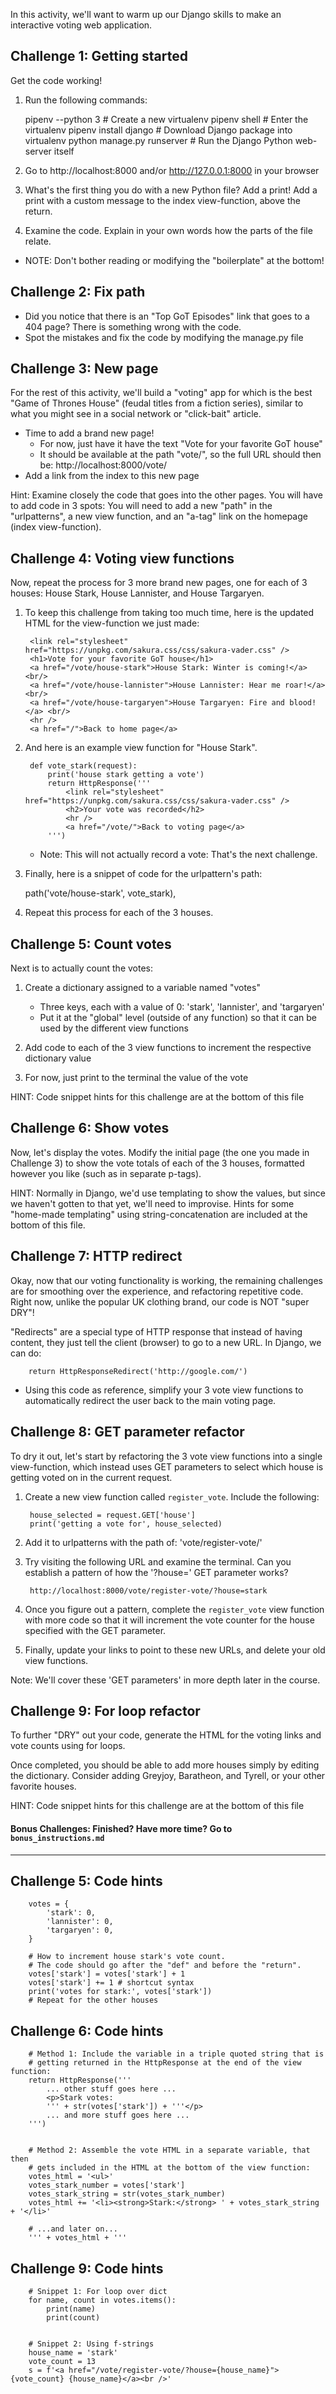 In this activity, we'll want to warm up our Django skills to make an
interactive voting web application.


Challenge 1: Getting started
-----------------------------

Get the code working!

1. Run the following commands:


    pipenv --python 3           # Create a new virtualenv
    pipenv shell                # Enter the virtualenv
    pipenv install django       # Download Django package into virtualenv
    python manage.py runserver  # Run the Django Python web-server itself

2. Go to http://localhost:8000 and/or http://127.0.0.1:8000 in your browser

3. What's the first thing you do with a new Python file? Add a print! Add a
print with a custom message to the index view-function, above the return.

4. Examine the code. Explain in your own words how the parts of the file relate.

- NOTE: Don't bother reading or modifying the "boilerplate" at the bottom!





Challenge 2: Fix path
-----------------------

- Did you notice that there is an "Top GoT Episodes" link that goes to a 404
  page?  There is something wrong with the code.
- Spot the mistakes and fix the code by modifying the manage.py file





Challenge 3: New page
-----------------------

For the rest of this activity, we'll build a "voting" app for which is the best
"Game of Thrones House" (feudal titles from a fiction series), similar to what
you might see in a social network or "click-bait" article.

- Time to add a brand new page!
    - For now, just have it have the text "Vote for your favorite GoT house"
    - It should be available at the path "vote/", so the full URL should then
      be: http://localhost:8000/vote/
- Add a link from the index to this new page

Hint: Examine closely the code that goes into the other pages. You will have to
add code in 3 spots: You will need to add a new "path" in the "urlpatterns", a
new view function, and an "a-tag" link on the homepage (index view-function).






Challenge 4: Voting view functions
-----------------------------------

Now, repeat the process for 3 more brand new pages, one for each of 3 houses:
House Stark, House Lannister, and House Targaryen.

1. To keep this challenge from taking too much time, here is the updated HTML
for the view-function we just made:

        <link rel="stylesheet" href="https://unpkg.com/sakura.css/css/sakura-vader.css" />
        <h1>Vote for your favorite GoT house</h1>
        <a href="/vote/house-stark">House Stark: Winter is coming!</a> <br/>
        <a href="/vote/house-lannister">House Lannister: Hear me roar!</a> <br/>
        <a href="/vote/house-targaryen">House Targaryen: Fire and blood!</a> <br/>
        <hr />
        <a href="/">Back to home page</a>


2. And here is an example view function for "House Stark".

        def vote_stark(request):
            print('house stark getting a vote')
            return HttpResponse('''
                <link rel="stylesheet" href="https://unpkg.com/sakura.css/css/sakura-vader.css" />
                <h2>Your vote was recorded</h2>
                <hr />
                <a href="/vote/">Back to voting page</a>
            ''')


    - Note: This will not actually record a vote: That's the next challenge.

3. Finally, here is a snippet of code for the urlpattern's path:


    path('vote/house-stark', vote_stark),


4. Repeat this process for each of the 3 houses.






Challenge 5: Count votes
------------------------

Next is to actually count the votes:

1. Create a dictionary assigned to a variable named "votes"
    - Three keys, each with a value of 0: 'stark', 'lannister', and 'targaryen'
    - Put it at the "global" level (outside of any function) so that it can be
      used by the different view functions

2. Add code to each of the 3 view functions to increment the respective
dictionary value

3. For now, just print to the terminal the value of the vote


HINT: Code snippet hints for this challenge are at the bottom of this file






Challenge 6: Show votes
-------------------------

Now, let's display the votes. Modify the initial page (the one you made in
Challenge 3) to show the vote totals of each of the 3 houses, formatted however
you like (such as in separate p-tags).

HINT: Normally in Django, we'd use templating to show the values, but since we
haven't gotten to that yet, we'll need to improvise. Hints for some "home-made
templating" using string-concatenation are included at the bottom of this file.




Challenge 7: HTTP redirect
------------------------------

Okay, now that our voting functionality is working, the remaining challenges
are for smoothing over the experience, and refactoring repetitive code. Right
now, unlike the popular UK clothing brand, our code is NOT "super DRY"!

"Redirects" are a special type of HTTP response that instead of having content,
they just tell the client (browser) to go to a new URL. In Django, we can do:

        return HttpResponseRedirect('http://google.com/')


- Using this code as reference, simplify your 3 vote view functions to
  automatically redirect the user back to the main voting page.



Challenge 8: GET parameter refactor
-----------------------------------


To dry it out, let's start by refactoring the 3 vote view functions into a
single view-function, which instead uses GET parameters to select which house
is getting voted on in the current request.


1. Create a new view function called `register_vote`. Include the following:

        house_selected = request.GET['house']
        print('getting a vote for', house_selected)

2. Add it to urlpatterns with the path of: 'vote/register-vote/'

3. Try visiting the following URL and examine the terminal. Can you establish a
pattern of how the '?house=' GET parameter works?

        http://localhost:8000/vote/register-vote/?house=stark

4. Once you figure out a pattern, complete the `register_vote` view function
with more code so that it will increment the vote counter for the house
specified with the GET parameter.

5. Finally, update your links to point to these new URLs, and delete your old
view functions.

Note: We'll cover these 'GET parameters' in more depth later in the course.




Challenge 9: For loop refactor
------------------------------

To further "DRY" out your code, generate the HTML for the voting links and vote
counts using for loops.

Once completed, you should be able to add more houses simply by editing the
dictionary. Consider adding Greyjoy, Baratheon, and Tyrell, or your other
favorite houses.


HINT: Code snippet hints for this challenge are at the bottom of this file


#### Bonus Challenges: Finished? Have more time? Go to `bonus_instructions.md`


---------------------------------------------------------


Challenge 5: Code hints
-----------------------

        votes = {
            'stark': 0,
            'lannister': 0,
            'targaryen': 0,
        }

        # How to increment house stark's vote count.
        # The code should go after the "def" and before the "return".
        votes['stark'] = votes['stark'] + 1
        votes['stark'] += 1 # shortcut syntax
        print('votes for stark:', votes['stark'])
        # Repeat for the other houses




Challenge 6: Code hints
-----------------------


        # Method 1: Include the variable in a triple quoted string that is
        # getting returned in the HttpResponse at the end of the view function:
        return HttpResponse('''
            ... other stuff goes here ...
            <p>Stark votes:
            ''' + str(votes['stark']) + '''</p>
            ... and more stuff goes here ...
        ''')


        # Method 2: Assemble the vote HTML in a separate variable, that then
        # gets included in the HTML at the bottom of the view function:
        votes_html = '<ul>'
        votes_stark_number = votes['stark']
        votes_stark_string = str(votes_stark_number)
        votes_html += '<li><strong>Stark:</strong> ' + votes_stark_string + '</li>'

        # ...and later on...
        ''' + votes_html + '''



Challenge 9: Code hints
-----------------------

        # Snippet 1: For loop over dict
        for name, count in votes.items():
            print(name)
            print(count)


        # Snippet 2: Using f-strings
        house_name = 'stark'
        vote_count = 13
        s = f'<a href="/vote/register-vote/?house={house_name}">{vote_count} {house_name}</a><br />'

